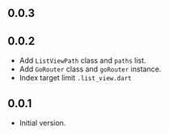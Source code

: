 ## 0.0.3

## 0.0.2

- Add `ListViewPath` class and `paths` list.
- Add `GoRouter` class and `goRouter` instance.
- Index target limit `.list_view.dart`

## 0.0.1

- Initial version.

